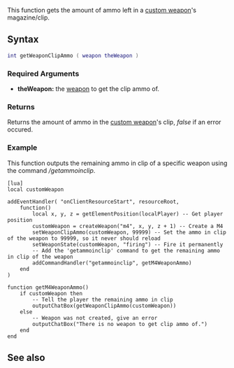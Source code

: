 This function gets the amount of ammo left in a [custom weapon](/docs/Element/Weapon.md "wikilink")'s magazine/clip.

Syntax
------

``` lua
int getWeaponClipAmmo ( weapon theWeapon )
```

### Required Arguments

-   **theWeapon:** the [weapon](/docs/weapon.md "wikilink") to get the clip ammo of.

### Returns

Returns the amount of ammo in the [custom weapon](/docs/Element/Weapon.md "wikilink")'s clip, *false* if an error occured.

### Example

This function outputs the remaining ammo in clip of a specific weapon using the command */getammoinclip*.

    [lua]
    local customWeapon

    addEventHandler( "onClientResourceStart", resourceRoot,
        function()
            local x, y, z = getElementPosition(localPlayer) -- Get player position
            customWeapon = createWeapon("m4", x, y, z + 1) -- Create a M4
            setWeaponClipAmmo(customWeapon, 99999) -- Set the ammo in clip of the weapon to 99999, so it never should reload
            setWeaponState(customWeapon, "firing") -- Fire it permanently
            -- Add the 'getammoinclip' command to get the remaining ammo in clip of the weapon
            addCommandHandler("getammoinclip", getM4WeaponAmmo)
        end
    )

    function getM4WeaponAmmo()
        if customWeapon then
            -- Tell the player the remaining ammo in clip
            outputChatBox(getWeaponClipAmmo(customWeapon))
        else
            -- Weapon was not created, give an error
            outputChatBox("There is no weapon to get clip ammo of.")
        end
    end

See also
--------
